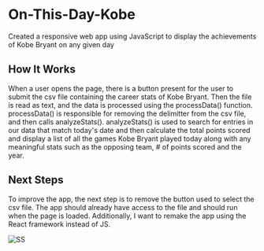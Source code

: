# On-This-Day-Kobe
Created a responsive web app using JavaScript to display the achievements of Kobe Bryant on any given day

## How It Works
When a user opens the page, there is a button present for the user to submit the csv file containing the career stats of Kobe Bryant.
Then the file is read as text, and the data is processed using the processData() function. processData() is responsible for 
removing the delimitter from the csv file, and then calls analyzeStats(). 
analyzeStats() is used to search for entries in our data that match today's date and then calculate the total points scored 
and display a list of all the games Kobe Bryant played today along with any meaningful stats such as the opposing team, # of points scored and the year. 

## Next Steps 
To improve the app, the next step is to remove the button used to select the csv file. The app should already have access to the file and should run when the page is loaded. Additionally, I want to remake the app using the React framework instead of JS. 

![SS](https://user-images.githubusercontent.com/43581986/106825423-d8779880-6652-11eb-8742-dfe7c67d9ad7.jpg)
